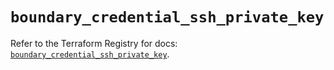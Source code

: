 # `boundary_credential_ssh_private_key`

Refer to the Terraform Registry for docs: [`boundary_credential_ssh_private_key`](https://registry.terraform.io/providers/hashicorp/boundary/1.1.15/docs/resources/credential_ssh_private_key).
